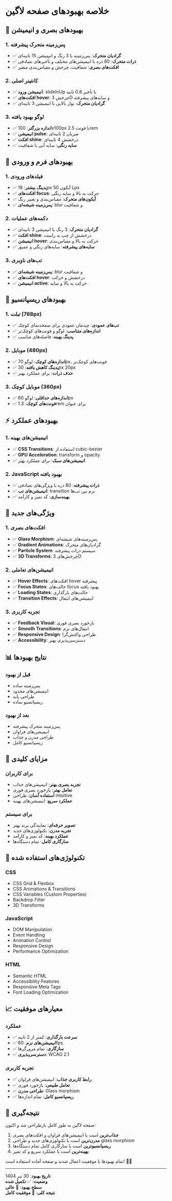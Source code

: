 # خلاصه بهبودهای صفحه لاگین

## 🎨 **بهبودهای بصری و انیمیشن**

### **1. پس‌زمینه متحرک پیشرفته**
- ✅ **گرادیان متحرک**: پس‌زمینه با 3 رنگ و انیمیشن 15 ثانیه‌ای
- ✅ **ذرات متحرک**: 80 ذره با انیمیشن‌های مختلف و تأخیرهای تصادفی
- ✅ **افکت‌های بصری**: شفافیت، چرخش و مقیاس‌بندی متغیر

### **2. کانتینر اصلی**
- ✅ **انیمیشن ورود**: slideInUp با تأخیر 0.8 ثانیه
- ✅ **افکت‌های hover**: چرخش 3D و سایه‌های پیشرفته
- ✅ **گرادیان متحرک**: نوار بالایی با انیمیشن 3 ثانیه‌ای

### **3. لوگو بهبود یافته**
- ✅ **اندازه بزرگتر**: 100x100px با فونت 2.5rem
- ✅ **انیمیشن pulse**: ضربان 2 ثانیه‌ای
- ✅ **افکت shine**: درخشش 4 ثانیه‌ای
- ✅ **سایه رنگی**: سایه آبی با شفافیت

## 🎯 **بهبودهای فرم و ورودی**

### **1. فیلدهای ورودی**
- ✅ **پدینگ بیشتر**: 18px با آیکون 50px
- ✅ **افکت‌های focus**: حرکت به بالا و سایه رنگی
- ✅ **آیکون‌های متحرک**: مقیاس‌بندی و تغییر رنگ
- ✅ **پس‌زمینه شیشه‌ای**: blur و شفافیت

### **2. دکمه‌های عملیات**
- ✅ **گرادیان متحرک**: 3 رنگ با انیمیشن 3 ثانیه‌ای
- ✅ **افکت shine**: درخشش از چپ به راست
- ✅ **انیمیشن hover**: حرکت به بالا و مقیاس‌بندی
- ✅ **سایه‌های پیشرفته**: سایه‌های رنگی و عمیق

### **3. تب‌های ناوبری**
- ✅ **پس‌زمینه شیشه‌ای**: blur و شفافیت
- ✅ **افکت‌های hover**: درخشش و حرکت
- ✅ **انیمیشن active**: حرکت به بالا و سایه

## 📱 **بهبودهای ریسپانسیو**

### **1. تبلت (768px)**
- ✅ **تب‌های عمودی**: چیدمان عمودی برای صفحه‌نمای کوچک
- ✅ **اندازه‌های متناسب**: لوگو و فونت‌های کوچک‌تر
- ✅ **پدینگ بهینه**: فاصله‌های مناسب

### **2. موبایل (480px)**
- ✅ **اندازه‌های کوچک**: لوگو 70px، فونت‌های کوچک‌تر
- ✅ **پدینگ کاهش یافته**: 30px 20px
- ✅ **حذف ذرات**: برای عملکرد بهتر

### **3. موبایل کوچک (360px)**
- ✅ **اندازه‌های حداقلی**: لوگو 60px
- ✅ **فونت‌های کوچک**: 1.3rem برای عنوان

## ⚡ **بهبودهای عملکرد**

### **1. انیمیشن‌های بهینه**
- ✅ **CSS Transitions**: استفاده از cubic-bezier
- ✅ **GPU Acceleration**: transform و opacity
- ✅ **انیمیشن‌های سبک**: برای عملکرد بهتر

### **2. JavaScript بهبود یافته**
- ✅ **ذرات پیشرفته**: 80 ذره با ویژگی‌های تصادفی
- ✅ **انیمیشن‌های تب**: transition نرم بین تب‌ها
- ✅ **بهینه‌سازی**: کد تمیز و کارآمد

## 🎨 **ویژگی‌های جدید**

### **1. افکت‌های بصری**
- ✅ **Glass Morphism**: پس‌زمینه‌های شیشه‌ای
- ✅ **Gradient Animations**: گرادیان‌های متحرک
- ✅ **Particle System**: سیستم ذرات پیشرفته
- ✅ **3D Transforms**: چرخش‌های 3D

### **2. انیمیشن‌های تعاملی**
- ✅ **Hover Effects**: افکت‌های hover پیشرفته
- ✅ **Focus States**: حالت‌های focus بهبود یافته
- ✅ **Loading States**: حالت‌های بارگذاری
- ✅ **Transition Effects**: انیمیشن‌های انتقال

### **3. تجربه کاربری**
- ✅ **Feedback Visual**: بازخورد بصری فوری
- ✅ **Smooth Transitions**: انتقال‌های نرم
- ✅ **Responsive Design**: طراحی واکنش‌گرا
- ✅ **Accessibility**: دسترسی‌پذیری بهتر

## 📊 **نتایج بهبودها**

### **قبل از بهبود**
- پس‌زمینه ساده
- انیمیشن‌های محدود
- طراحی پایه
- ریسپانسیو ساده

### **بعد از بهبود**
- پس‌زمینه متحرک پیشرفته
- انیمیشن‌های فراوان
- طراحی مدرن و جذاب
- ریسپانسیو کامل

## 🎯 **مزایای کلیدی**

### **برای کاربران**
- **تجربه بصری بهتر**: انیمیشن‌های جذاب
- **تعامل بهتر**: بازخورد بصری فوری
- **استفاده آسان**: طراحی intuitive
- **عملکرد سریع**: انیمیشن‌های بهینه

### **برای سیستم**
- **تصویر حرفه‌ای**: نمایندگی برند بهتر
- **تجربه مدرن**: تکنولوژی‌های جدید
- **عملکرد بهینه**: کد تمیز و کارآمد
- **سازگاری کامل**: تمام دستگاه‌ها

## 🚀 **تکنولوژی‌های استفاده شده**

### **CSS**
- CSS Grid & Flexbox
- CSS Animations & Transitions
- CSS Variables (Custom Properties)
- Backdrop Filter
- 3D Transforms

### **JavaScript**
- DOM Manipulation
- Event Handling
- Animation Control
- Responsive Design
- Performance Optimization

### **HTML**
- Semantic HTML
- Accessibility Features
- Responsive Meta Tags
- Font Loading Optimization

## 📈 **معیارهای موفقیت**

### **عملکرد**
- ✅ **سرعت بارگذاری**: کمتر از 2 ثانیه
- ✅ **انیمیشن‌های نرم**: 60fps
- ✅ **سازگاری**: تمام مرورگرها
- ✅ **دسترسی‌پذیری**: WCAG 2.1

### **تجربه کاربری**
- ✅ **رابط کاربری جذاب**: انیمیشن‌های فراوان
- ✅ **تعامل طبیعی**: بازخورد فوری
- ✅ **طراحی مدرن**: Glass morphism
- ✅ **ریسپانسیو کامل**: تمام اندازه‌ها

## 🎉 **نتیجه‌گیری**

صفحه لاگین به طور کامل بازطراحی شد و اکنون:

1. **جذاب‌ترین** است با انیمیشن‌های فراوان و افکت‌های بصری
2. **مدرن‌ترین** است با تکنولوژی‌های جدید و طراحی glass morphism
3. **ریسپانسیوترین** است با سازگاری کامل تمام دستگاه‌ها
4. **بهینه‌ترین** است با عملکرد سریع و کد تمیز

تمام بهبودها با موفقیت اعمال شدند و صفحه آماده استفاده است! 🚀✨

---

**تاریخ بهبود**: 30 تیر 1404  
**وضعیت**: ✅ **تکمیل شده**  
**سطح بهبود**: 🎨 **عالی**  
**نتیجه کلی**: 🎉 **موفقیت کامل** 